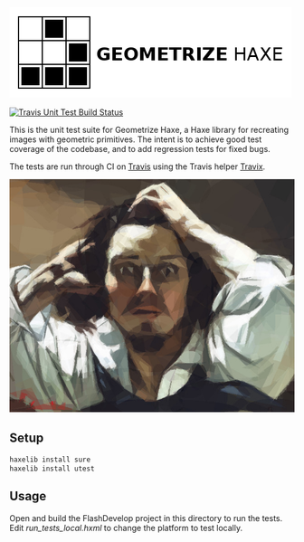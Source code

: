[![Project logo](https://github.com/Tw1ddle/geometrize-haxe-unit-tests/blob/master/screenshots/logo.png?raw=true "Geometrize Haxe - recreating images as geometric shapes unit tests logo")](http://www.samcodes.co.uk/project/geometrize-haxe-web/)

[![Travis Unit Test Build Status](https://img.shields.io/travis/Tw1ddle/geometrize-haxe-unit-tests.svg?style=flat-square)](https://travis-ci.org/Tw1ddle/geometrize-haxe-unit-tests)

This is the unit test suite for Geometrize Haxe, a Haxe library for recreating images with geometric primitives. The intent is to achieve good test coverage of the codebase, and to add regression tests for fixed bugs.

The tests are run through CI on [Travis](https://travis-ci.org/Tw1ddle/geometrize-haxe-unit-tests) using the Travis helper [Travix](https://github.com/back2dos/travix).


[![Geometrized Cat](https://github.com/Tw1ddle/geometrize-haxe-unit-tests/blob/master/screenshots/gustave_courbet.jpg?raw=true "The Desperate Man")](http://www.samcodes.co.uk/project/geometrize-haxe-web/)

## Setup

```
haxelib install sure
haxelib install utest
```

## Usage

Open and build the FlashDevelop project in this directory to run the tests. Edit *run_tests_local.hxml* to change the platform to test locally.